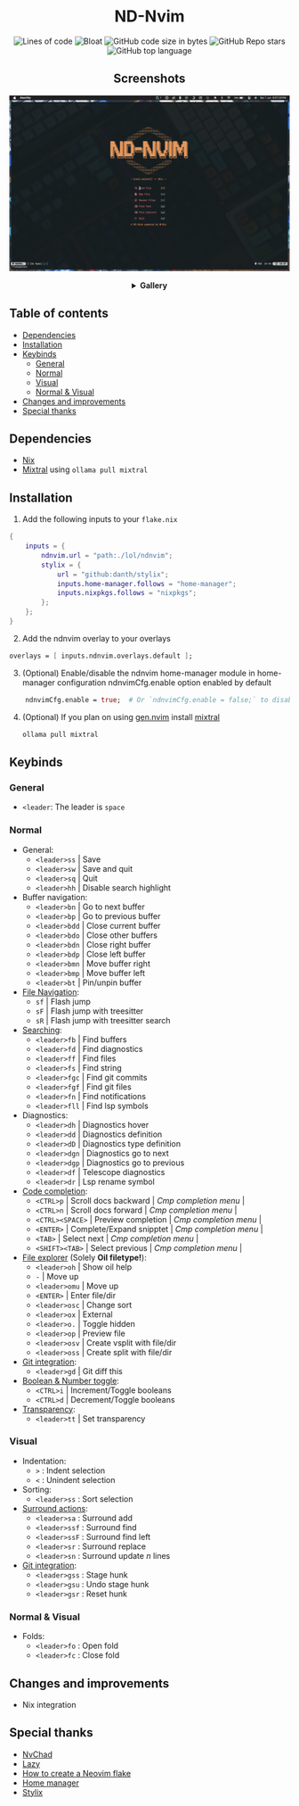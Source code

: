 <h1 align='center'>ND-Nvim</h1>
<div align='center'>

![Lines of code](https://img.shields.io/tokei/lines/github/NewDawn0/ND-Nvim?color=%2381A1C1&label=LINES&logoColor=%2381A1C1&style=for-the-badge)
![Bloat](https://img.shields.io/badge/Bloat-Minimal-c585cf?style=for-the-badge)
![GitHub code size in bytes](https://img.shields.io/github/languages/code-size/NewDawn0/ND-Nvim?color=e1b56a&style=for-the-badge)
![GitHub Repo stars](https://img.shields.io/github/stars/NewDawn0/ND-Nvim?color=74be88&style=for-the-badge)
![GitHub top language](https://img.shields.io/github/languages/top/NewDawn0/ND-Nvim?color=6d92bf&style=for-the-badge)

</div>
<div align='center'>

## Screenshots

![Home](https://raw.githubusercontent.com/NewDawn0/ND-Nvim/main/.github/screenshots/main.png)

<details><summary><b>Gallery</b></summary>

</details>
</div>

## Table of contents

<!-- vim-markdown-toc GFM -->

* [Dependencies](#dependencies)
* [Installation](#installation)
* [Keybinds](#keybinds)
    * [General](#general)
    * [Normal](#normal)
    * [Visual](#visual)
    * [Normal & Visual](#normal--visual)
* [Changes and improvements](#changes-and-improvements)
* [Special thanks](#special-thanks)

<!-- vim-markdown-toc -->

## Dependencies

- [Nix](https://nixos.org/download/)
- [Mixtral](https://mistral.ai) using `ollama pull mixtral`

## Installation

1. Add the following inputs to your `flake.nix`

```nix
{
    inputs = {
        ndnvim.url = "path:./lol/ndnvim";
        stylix = {
            url = "github:danth/stylix";
            inputs.home-manager.follows = "home-manager";
            inputs.nixpkgs.follows = "nixpkgs";
        };
    };
}
```

2. Add the ndnvim overlay to your overlays

```nix
overlays = [ inputs.ndnvim.overlays.default ];
```

3. (Optional) Enable/disable the ndnvim home-manager module in home-manager configuration
   ndnvimCfg.enable option enabled by default

```nix
    ndnvimCfg.enable = true;  # Or `ndnvimCfg.enable = false;` to disable
```

4. (Optional) If you plan on using [gen.nvim](https://github.com/David-Kunz/gen.nvim/blob/main/lua/gen/prompts.lua) install [mixtral](https://mistral.ai)

   ```bash
   ollama pull mixtral
   ```

## Keybinds

### General

- `<leader`: The leader is `space`

### Normal

- General:
  - `<leader>ss` | Save
  - `<leader>sw` | Save and quit
  - `<leader>sq` | Quit
  - `<leader>hh` | Disable search highlight
- Buffer navigation:
  - `<leader>bn` | Go to next buffer
  - `<leader>bp` | Go to previous buffer
  - `<leader>bdd` | Close current buffer
  - `<leader>bdo` | Close other buffers
  - `<leader>bdn` | Close right buffer
  - `<leader>bdp` | Close left buffer
  - `<leader>bmn` | Move buffer right
  - `<leader>bmp` | Move buffer left
  - `<leader>bt` | Pin/unpin buffer
- [File Navigation](https://github.com/folke/flash.nvim):
  - `sf` | Flash jump
  - `sF` | Flash jump with treesitter
  - `sR` | Flash jump with treesitter search
- [Searching](https://github.com/nvim-telescope/telescope.nvim):
  - `<leader>fb` | Find buffers
  - `<leader>fd` | Find diagnostics
  - `<leader>ff` | Find files
  - `<leader>fs` | Find string
  - `<leader>fgc` | Find git commits
  - `<leader>fgf` | Find git files
  - `<leader>fn` | Find notifications
  - `<leader>fll` | Find lsp symbols
- Diagnostics:
  - `<leader>dh` | Diagnostics hover
  - `<leader>dd` | Diagnostics definition
  - `<leader>dD` | Diagnostics type definition
  - `<leader>dgn` | Diagnostics go to next
  - `<leader>dgp` | Diagnostics go to previous
  - `<leader>df` | Telescope diagnostics
  - `<leader>dr` | Lsp rename symbol
- [Code completion](https://github.com/hrsh7th/nvim-cmp):
  - `<CTRL>p` | Scroll docs backward | _Cmp completion menu_ |
  - `<CTRL>n` | Scroll docs forward | _Cmp completion menu_ |
  - `<CTRL><SPACE>` | Preview completion | _Cmp completion menu_ |
  - `<ENTER>` | Complete/Expand snipptet | _Cmp completion menu_ |
  - `<TAB>` | Select next | _Cmp completion menu_ |
  - `<SHIFT><TAB>` | Select previous | _Cmp completion menu_ |
- [File explorer](https://github.com/stevearc/oil.nvim) (Solely **Oil filetype!**):
  - `<leader>oh` | Show oil help
  - `-` | Move up
  - `<leader>omu` | Move up
  - `<ENTER>` | Enter file/dir
  - `<leader>osc` | Change sort
  - `<leader>ox` | External
  - `<leader>o.` | Toggle hidden
  - `<leader>op` | Preview file
  - `<leader>osv` | Create vsplit with file/dir
  - `<leader>oss` | Create split with file/dir
- [Git integration](https://github.com/lewis6991/gitsigns.nvim):
  - `<leader>gd` | Git diff this
- [Boolean & Number toggle](https://github.com/nat-418/boole.nvim):
  - `<CTRL>i` | Increment/Toggle booleans
  - `<CTRL>d` | Decrement/Toggle booleans
- [Transparency](https://github.com/xiyaowong/transparent.nvim):
  - `<leader>tt` | Set transparency

### Visual

- Indentation:
  - `>` : Indent selection
  - `<` : Unindent selection
- Sorting:
  - `<leader>ss` : Sort selection
- [Surround actions](https://github.com/echasnovski/mini.surround):
  - `<leader>sa` : Surround add
  - `<leader>ssf` : Surround find
  - `<leader>ssF` : Surround find left
  - `<leader>sr` : Surround replace
  - `<leader>sn` : Surround update $n$ lines
- [Git integration](https://github.com/lewis6991/gitsigns.nvim):
  - `<leader>gss` : Stage hunk
  - `<leader>gsu` : Undo stage hunk
  - `<leader>gsr` : Reset hunk

### Normal & Visual

- Folds:
  - `<leader>fo` : Open fold
  - `<leader>fc` : Close fold

## Changes and improvements

- Nix integration

## Special thanks

- [NvChad](https://github.com/NvChad/NvChad)
- [Lazy](https://github.com/LazyVim/LazyVim)
- [How to create a Neovim flake](https://primamateria.github.io/blog/neovim-nix/)
- [Home manager](https://github.com/nix-community/home-manager)
- [Stylix](https://github.com/danth/stylix)
